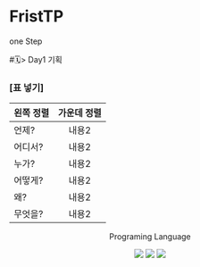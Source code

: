 # FristTP

one Step


#🗓️> Day1 기획

### [표 넣기]
|왼쪽 정렬|가운데 정렬|
|:---|:---:|
|언제?|내용2|
|어디서?|내용2|
|누가?|내용2|
|어떻게?|내용2|
|왜?|내용2|
|무엇을?|내용2|
<div align ="center">
  <p>Programing Language</p>
</div>
<div align="center">
	<img src="https://img.shields.io/badge/Java-007396?style=flat&logo=Java&logoColor=white" />
	<img src="https://img.shields.io/badge/HTML5-E34F26?style=flat&logo=HTML5&logoColor=white" />
	<img src="https://img.shields.io/badge/CSS3-1572B6?style=flat&logo=CSS3&logoColor=white" />
</div>
